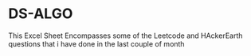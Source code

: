 # DS-ALGO




This Excel Sheet Encompasses some of the Leetcode and HAckerEarth questions that i have done in the last couple of month













